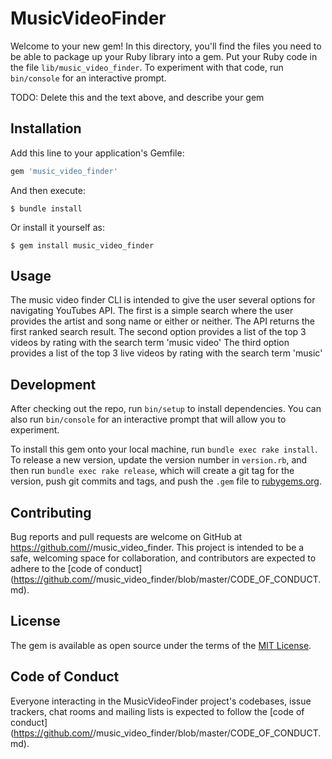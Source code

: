 # MusicVideoFinder

Welcome to your new gem! In this directory, you'll find the files you need to be able to package up your Ruby library into a gem. Put your Ruby code in the file `lib/music_video_finder`. To experiment with that code, run `bin/console` for an interactive prompt.

TODO: Delete this and the text above, and describe your gem

## Installation

Add this line to your application's Gemfile:

```ruby
gem 'music_video_finder'
```

And then execute:

    $ bundle install

Or install it yourself as:

    $ gem install music_video_finder

## Usage

The music video finder CLI is intended to give the user several options for navigating YouTubes API. 
The first is a simple search where the user provides the artist and song name or either or neither. The API returns the first ranked search result.
The second option provides a list of the top 3 videos by rating with the search term 'music video'
The third option provides a list of the top 3 live videos by rating with the search term 'music'

## Development

After checking out the repo, run `bin/setup` to install dependencies. You can also run `bin/console` for an interactive prompt that will allow you to experiment.

To install this gem onto your local machine, run `bundle exec rake install`. To release a new version, update the version number in `version.rb`, and then run `bundle exec rake release`, which will create a git tag for the version, push git commits and tags, and push the `.gem` file to [rubygems.org](https://rubygems.org).

## Contributing

Bug reports and pull requests are welcome on GitHub at https://github.com/<github username>/music_video_finder. This project is intended to be a safe, welcoming space for collaboration, and contributors are expected to adhere to the [code of conduct](https://github.com/<github username>/music_video_finder/blob/master/CODE_OF_CONDUCT.md).


## License

The gem is available as open source under the terms of the [MIT License](https://opensource.org/licenses/MIT).

## Code of Conduct

Everyone interacting in the MusicVideoFinder project's codebases, issue trackers, chat rooms and mailing lists is expected to follow the [code of conduct](https://github.com/<github username>/music_video_finder/blob/master/CODE_OF_CONDUCT.md).
